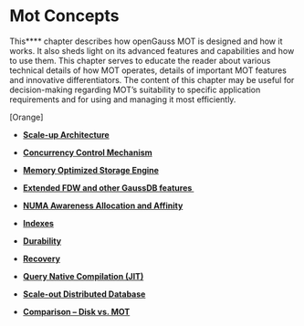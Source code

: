 # Mot Concepts<a name="EN-US_TOPIC_0257867421"></a>

This****  chapter describes how openGauss MOT is designed and how it works. It also sheds light on its advanced features and capabilities and how to use them. This chapter serves to educate the reader about various technical details of how MOT operates, details of important MOT features and innovative differentiators. The content of this chapter may be useful for decision-making regarding MOT’s suitability to specific application requirements and for using and managing it most efficiently.

\[Orange\]

-   **[Scale-up Architecture](scale-up-architecture.md)**  

-   **[Concurrency Control Mechanism](concurrency-control-mechanism.md)**  

-   **[Memory Optimized Storage Engine](memory-optimized-storage-engine.md)**  

-   **[Extended FDW and other GaussDB features ](extended-fdw-and-other-gaussdb-features.md)**  

-   **[NUMA Awareness Allocation and Affinity](numa-awareness-allocation-and-affinity.md)**  

-   **[Indexes](indexes.md)**  

-   **[Durability](durability-20.md)**  

-   **[Recovery](recovery-23.md)**  

-   **[Query Native Compilation \(JIT\)](query-native-compilation-(jit).md)**  

-   **[Scale-out Distributed Database](scale-out-distributed-database.md)**  

-   **[Comparison – Disk vs. MOT](comparison-disk-vs-mot.md)**  


